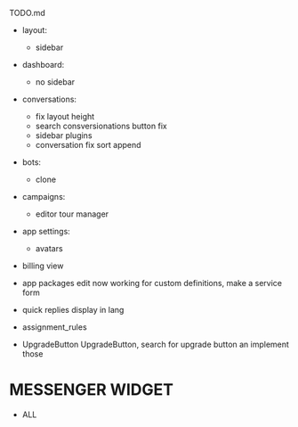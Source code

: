 TODO.md

+ layout:
  + sidebar
+ dashboard:
  + no sidebar
+ conversations:
  + fix layout height
  + search consversionations button fix
  + sidebar plugins
  + conversation fix sort append
+ bots:
  + clone
+ campaigns:
  + editor tour manager
+ app settings:
  + avatars
+ billing view
+ app packages edit now working for custom definitions, make a service form
+ quick replies display in lang
+ assignment_rules

+ UpgradeButton UpgradeButton, search for upgrade button an implement those



# MESSENGER WIDGET

+ ALL